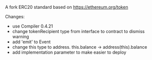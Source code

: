A fork ERC20 standard based on https://ethereum.org/token

Changes:
- use Compiler 0.4.21
- change tokenRecipient type from interface to contract to dismiss warning
- add 'emit' to Event
- change this type to address. this.balance -> address(this).balance
- add implementation parameter to make easier to deploy